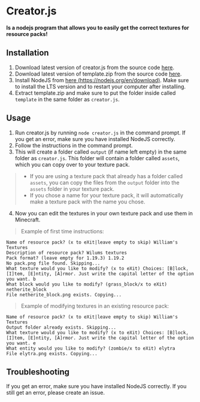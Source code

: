 # Creator.js
**Is a nodejs program that allows you to easily get the correct textures for resource packs!**

## Installation
1. Download latest version of creator.js from the source code [here](creator.js).
2. Download latest version of template.zip from the source code [here](template.zip).
3. Install NodeJS from [here (https://nodejs.org/en/download)](https://nodejs.org/en/download/). Make sure to install the LTS version and to restart your computer after installing.
4. Extract template.zip and make sure to put the folder inside called `template` in the same folder as `creator.js`.

## Usage
1. Run creator.js by running ```node creator.js``` in the command prompt. If you get an error, make sure you have installed NodeJS correctly.
2. Follow the instructions in the command prompt.
3. This will create a folder called `output` (if name left empty) in the same folder as `creator.js`. This folder will contain a folder called `assets`, which you can copy over to your texture pack.
> * If you are using a texture pack that already has a folder called `assets`, you can copy the files from the `output` folder into the `assets` folder in your texture pack.
> * If you chose a name for your texture pack, it will automatically make a texture pack with the name you chose.
4. Now you can edit the textures in your own texture pack and use them in Minecraft.

> Example of first time instructions:
```
Name of resource pack? (x to eXit|leave empty to skip) William's Textures
Description of resource pack? Wilums textures
Pack format? (leave empty for 1.19.3) 1.19.2
No pack.png file found. Skipping...
What texture would you like to modify? (x to eXit) Choices: [B]lock, [I]tem, [E]ntity, [A]rmor. Just write the capital letter of the option you want. b
What block would you like to modify? (grass_block/x to eXit) netherite_block
File netherite_block.png exists. Copying...
```

> Example of modifying textures in an existing resource pack:
```
Name of resource pack? (x to eXit|leave empty to skip) William's Textures
Output folder already exists. Skipping...
What texture would you like to modify? (x to eXit) Choices: [B]lock, [I]tem, [E]ntity, [A]rmor. Just write the capital letter of the option you want. e
What entity would you like to modify? (zombie/x to eXit) elytra
File elytra.png exists. Copying...
```

## Troubleshooting
If you get an error, make sure you have installed NodeJS correctly. If you still get an error, please create an issue.
